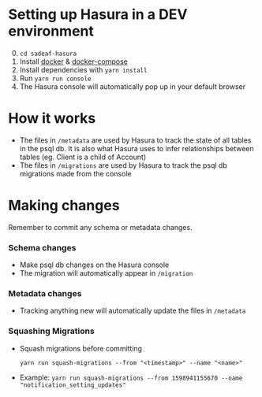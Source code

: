 # Setting up Hasura in a DEV environment

0. `cd sadeaf-hasura`
1. Install [docker](https://docs.docker.com/get-docker/) & [docker-compose](https://docs.docker.com/compose/)
2. Install dependencies with `yarn install`
3. Run `yarn run console`
4. The Hasura console will automatically pop up in your default browser

# How it works
- The files in `/metadata` are used by Hasura to track the state of all tables in the psql db. It is also what 
Hasura uses to infer relationships between tables (eg. Client is a child of Account)
- The files in `/migrations` are used by Hasura to track the psql db migrations made from the console

# Making changes
Remember to commit any schema or metadata changes.

### Schema changes
- Make psql db changes on the Hasura console
- The migration will automatically appear in `/migration`

### Metadata changes
- Tracking anything new will automatically update the files in `/metadata`

### Squashing Migrations
- Squash migrations before committing
  ```
  yarn run squash-migrations --from "<timestamp>" --name "<name>"
  ```
- Example: `yarn run squash-migrations --from 1598941155670 --name "notification_setting_updates"`
